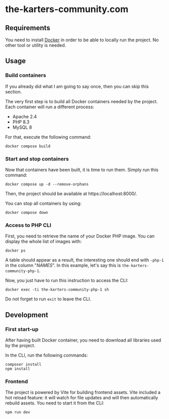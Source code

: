 # the-karters-community.com

## Requirements

You need to install [Docker](https://www.docker.com/) in order to be able to locally run the project.
No other tool or utility is needed.

## Usage

### Build containers

If you already did what I am going to say once, then you can skip this section.

The very first step is to build all Docker containers needed by the project.
Each container will run a different process:

- Apache 2.4
- PHP 8.3
- MySQL 8

For that, execute the following command:

```shell
docker compose build
```

### Start and stop containers

Now that containers have been built, it is time to run them.
Simply run this command:

```shell
docker compose up -d --remove-orphans
```

Then, the project should be available at https://localhost:8000/.

You can stop all containers by using:

```shell
docker compose down
```

### Access to PHP CLI

First, you need to retrieve the name of your Docker PHP image.
You can display the whole list of images with:

```shell
docker ps
```

A table should appear as a result, the interesting one should end with `-php-1` in the column "_NAMES_".
In this example, let's say this is `the-karters-community-php-1`.

Now, you just have to run this instruction to access the CLI:

```shell
docker exec -ti the-karters-community-php-1 sh
```

Do not forget to run `exit` to leave the CLI.

## Development

### First start-up

After having built Docker container, you need to download all libraries used by the project.

In the CLI, run the following commands:

```shell
composer install
npm install
```

### Frontend

The project is powered by Vite for building frontend assets. Vite included a hot reload feature: it will watch for file
updates and will then automatically rebuild assets. You need to start it from the CLI:

```shell
npm run dev
```
